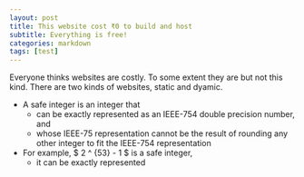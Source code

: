 ```yaml
---
layout: post
title: This website cost ₹0 to build and host
subtitle: Everything is free!
categories: markdown
tags: [test]
---
```


Everyone thinks websites are costly. To some extent they are but not this kind. There are two kinds of websites, static and dyamic.
* A safe integer is an integer that
  * can be exactly represented as an IEEE-754 double precision number, and
  * whose IEEE-75 representation cannot be the result of rounding any other integer to fit the IEEE-754 representation
* For example, $ 2 ^ {53} - 1 $ is a safe integer,
  * it can be exactly represented 
